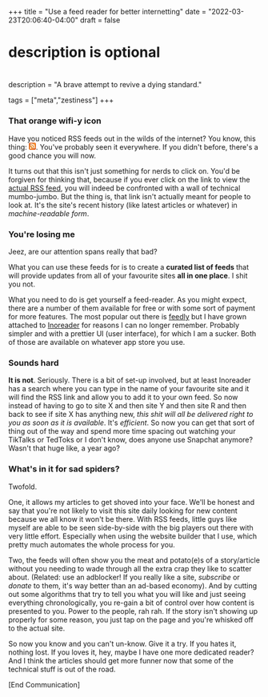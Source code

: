 +++
title = "Use a feed reader for better internetting"
date = "2022-03-23T20:06:40-04:00"
draft = false
#
# description is optional
#
description = "A brave attempt to revive a dying standard."

tags = ["meta","zestiness"]
+++

### That orange wifi-y icon

Have you noticed RSS feeds out in the wilds of the internet? You know, this thing: ![rss icon](rss.png). You've probably seen it everywhere. If you didn't before, there's a good chance you will now.

It turns out that this isn't just something for nerds to click on. You'd be forgiven for thinking that, because if you ever click on the link to view the [actual RSS feed](/index.xml), you will indeed be confronted with a wall of technical mumbo-jumbo. But the thing is, that link isn't actually meant for people to look at. It's the site's recent history (like latest articles or whatever) in *machine-readable form*.

### You're losing me

Jeez, are our attention spans really that bad?

What you can use these feeds for is to create a **curated list of feeds** that will provide updates from all of your favourite sites **all in one place**. I shit you not.

What you need to do is get yourself a feed-reader. As you might expect, there are a number of them available for free or with some sort of payment for more features. The most popular out there is [feedly](https://feedly.com/) but I have grown attached to [Inoreader](https://www.inoreader.com/) for reasons I can no longer remember. Probably simpler and with a prettier UI (user interface), for which I am a sucker. Both of those are available on whatever app store you use.

### Sounds hard

**It is not**. Seriously. There is a bit of set-up involved, but at least Inoreader has a search where you can type in the name of your favourite site and it will find the RSS link and allow you to add it to your own feed. So now instead of having to go to site X and then site Y and then site R and then back to see if site X has anything new, *this shit will all be delivered right to you as soon as it is available*.  It's *efficient*. So now you can get that sort of thing out of the way and spend more time spacing out watching your TikTalks or TedToks or I don't know, does anyone use Snapchat anymore? Wasn't that huge like, a year ago?


### What's in it for sad spiders?

Twofold.

One, it allows my articles to get shoved into your face. We'll be honest and say that you're not likely to visit this site daily looking for new content because we all know it won't be there. With RSS feeds, little guys like myself are able to be seen side-by-side with the big players out there with very little effort. Especially when using the website builder that I use, which pretty much automates the whole process for you.

Two, the feeds will often show you the meat and potato(e)s of a story/article without you needing to wade through all the extra crap they like to scatter about. (Related: use an adblocker! If you really like a site, *subscribe* or *donate* to them, it's way better than an ad-based economy). And by cutting out some algorithms that try to tell you what you will like and just seeing everything chronologically, you re-gain a bit of control over how content is presented to you. Power to the people, rah rah. If the story isn't showing up properly for some reason, you just tap on the page and you're whisked off to the actual site.

So now you know and you can't un-know. Give it a try. If you hates it, nothing lost. If you loves it, hey, maybe I have one more dedicated reader? And I think the articles should get more funner now that some of the technical stuff is out of the road.

[End Communication]
